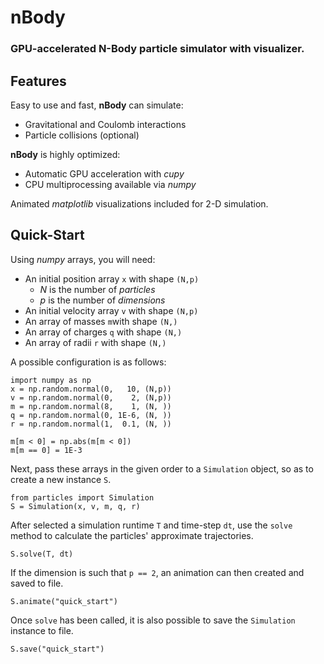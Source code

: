 # nBody
### GPU-accelerated N-Body particle simulator with visualizer.

## Features

Easy to use and fast, **nBody** can simulate:

* Gravitational and Coulomb interactions
* Particle collisions (optional)

**nBody** is highly optimized:

* Automatic GPU acceleration with *cupy*
* CPU multiprocessing available via *numpy*

Animated *matplotlib* visualizations included for 2-D simulation.

## Quick-Start

Using *numpy* arrays, you will need:

* An initial position array ```x``` with shape ```(N,p)```
    * *N* is the number of *particles*
    * *p* is the number of *dimensions*
* An initial velocity array ```v``` with shape ```(N,p)```
* An array of masses ```m```with shape ```(N,)```
* An array of charges ```q``` with shape ```(N,)```
* An array of radii ```r``` with shape ```(N,)```

A possible configuration is as follows:

    import numpy as np
    x = np.random.normal(0,   10, (N,p))
    v = np.random.normal(0,    2, (N,p))
    m = np.random.normal(8,    1, (N, ))
    q = np.random.normal(0, 1E-6, (N, ))
    r = np.random.normal(1,  0.1, (N, ))

    m[m < 0] = np.abs(m[m < 0])
    m[m == 0] = 1E-3

Next, pass these arrays in the given order to a ```Simulation``` object, so as to create a new instance ```S```.

    from particles import Simulation
    S = Simulation(x, v, m, q, r)

After selected a simulation runtime ```T``` and time-step ```dt```, use the ```solve``` method to calculate the particles' approximate trajectories.

    S.solve(T, dt)

If the dimension is such that ```p == 2```, an animation can then created and saved to file.  

    S.animate("quick_start")

Once ```solve``` has been called, it is also possible to save the ```Simulation``` instance to file.

    S.save("quick_start")
